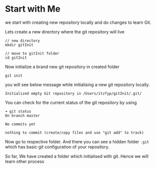# Start with Me

we start with creating new repository locally and do changes to learn Git.

Lets create a new directory where the git repository will live

```text
// new directory
mkdir gitInit

// move to gitInit folder
cd gitInit  
```

Now initialize a brand new git repository in created folder

```text
git init
```

you will see below message while initialising a new git repository locally.

```text
Initialized empty Git repository in /Users/itzfyp/gitInit/.git/
```

You can check for the current status of the git repository by using

```text
➜ git status
On branch master

No commits yet

nothing to commit (create/copy files and use "git add" to track)
```

Now go to respective folder. And there you can see a hidden folder `.git` which has basic git configuration of your repository.

So far, We have created a folder which initialised with git. Hence we will learn other process



